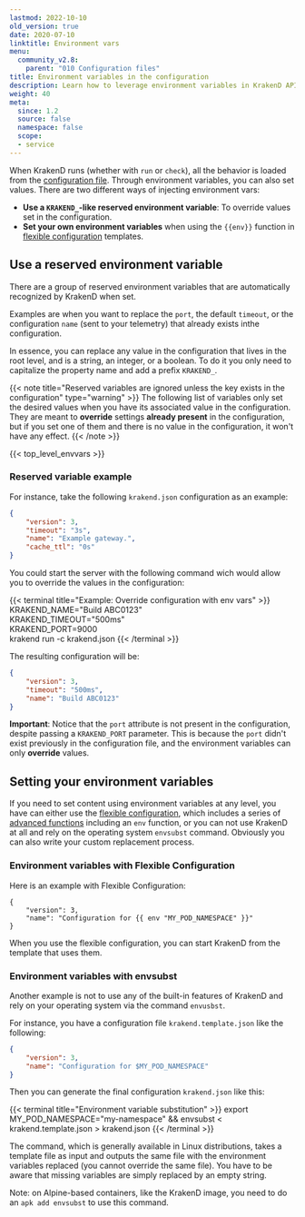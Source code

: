 ```yaml
---
lastmod: 2022-10-10
old_version: true
date: 2020-07-10
linktitle: Environment vars
menu:
  community_v2.8:
    parent: "010 Configuration files"
title: Environment variables in the configuration
description: Learn how to leverage environment variables in KrakenD API Gateway configuration for flexible and dynamic configuration management
weight: 40
meta:
  since: 1.2
  source: false
  namespace: false
  scope:
  - service
---
```

When KrakenD runs (whether with `run` or `check`), all the behavior is loaded from the [configuration file](/docs/v2.8/configuration/structure/). Through environment variables, you can also set values. There are two different ways of injecting environment vars:

- **Use a `KRAKEND_`-like reserved environment variable**: To override values set in the configuration.
- **Set your own environment variables** when using the `{{env}}` function in [flexible configuration](/docs/v2.8/configuration/flexible-config/) templates.

## Use a reserved environment variable
There are a group of reserved environment variables that are automatically recognized by KrakenD when set.

Examples are when you want to replace the `port`, the default `timeout`, or the configuration `name` (sent to your telemetry) that already exists inthe configuration.

In essence, you can replace any value in the configuration that lives in the root level, and is a string, an integer, or a boolean. To do it you only need to capitalize the property name and add a prefix `KRAKEND_`.

{{< note title="Reserved variables are ignored unless the key exists in the configuration" type="warning" >}}
The following list of variables only set the desired values when you have its associated value in the configuration. They are meant to **override** settings **already present** in the configuration, but if you set one of them and there is no value in the configuration, it won't have any effect.
{{< /note >}}


{{< top_level_envvars >}}

### Reserved variable example
For instance, take the following `krakend.json` configuration as an example:

```json
{
    "version": 3,
    "timeout": "3s",
    "name": "Example gateway.",
    "cache_ttl": "0s"
}
```

You could start the server with the following command wich would allow you to override the values in the configuration:

{{< terminal title="Example: Override configuration with env vars" >}}
KRAKEND_NAME="Build ABC0123" \
KRAKEND_TIMEOUT="500ms" \
KRAKEND_PORT=9000 \
krakend run -c krakend.json
{{< /terminal >}}

The resulting configuration will be:

```json
{
    "version": 3,
    "timeout": "500ms",
    "name": "Build ABC0123"
}
```
**Important**: Notice that the `port` attribute is not present in the configuration, despite passing a `KRAKEND_PORT` parameter. This is because the `port` didn't exist previously in the configuration file, and the environment variables can only **override** values.


## Setting your environment variables
If you need to set content using environment variables at any level, you have can either use the [flexible configuration](/docs/v2.8/configuration/flexible-config/), which includes a series of [advanced functions](/docs/v2.8/configuration/templates/#sprig-functions) including an `env` function, or you can not use KrakenD at all and rely on the operating system `envsubst` command. Obviously you can also write your custom replacement process.

### Environment variables with Flexible Configuration
Here is an example with Flexible Configuration:

```go-text-template
{
    "version": 3,
    "name": "Configuration for {{ env "MY_POD_NAMESPACE" }}"
}
```
When you use the flexible configuration, you can start KrakenD from the template that uses them.

### Environment variables with envsubst
Another example is not to use any of the built-in features of KrakenD and rely on your operating system via the command `envusbst`.

For instance, you have a configuration file `krakend.template.json` like the following:

```json
{
    "version": 3,
    "name": "Configuration for $MY_POD_NAMESPACE"
}
```
Then you can generate the final configuration `krakend.json` like this:

{{< terminal title="Environment variable substitution" >}}
export MY_POD_NAMESPACE="my-namespace" && envsubst < krakend.template.json > krakend.json
{{< /terminal >}}

The command, which is generally available in Linux distributions, takes a template file as input and outputs the same file with the environment variables replaced (you cannot override the same file). You have to be aware that missing variables are simply replaced by an empty string.

Note: on Alpine-based containers, like the KrakenD image, you need to do an `apk add envsubst` to use this command.